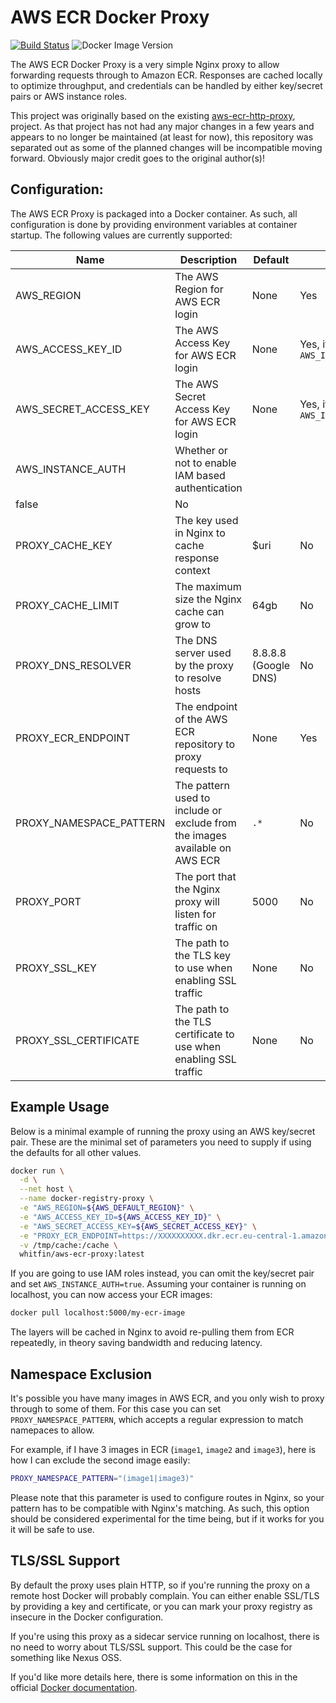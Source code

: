 # AWS ECR Docker Proxy

[![Build Status](https://img.shields.io/github/actions/workflow/status/whitfin/aws-ecr-docker-proxy/ci.yml?branch=main)](https://github.com/whitfin/aws-ecr-docker-proxy/actions) ![Docker Image Version](https://img.shields.io/docker/v/whitfin/aws-ecr-docker-proxy)

The AWS ECR Docker Proxy is a very simple Nginx proxy to allow forwarding requests through to
Amazon ECR. Responses are cached locally to optimize throughput, and credentials can be
handled by either key/secret pairs or AWS instance roles.

This project was originally based on the existing [aws-ecr-http-proxy](https://github.com/Lotto24/aws-ecr-http-proxy),
project. As that project has not had any major changes in a few years and appears to no longer
be maintained (at least for now), this repository was separated out as some of the planned changes
will be incompatible moving forward. Obviously major credit goes to the original author(s)!

## Configuration:

The AWS ECR Proxy is packaged into a Docker container. As such, all configuration is
done by providing environment variables at container startup. The following values
are currently supported:

| Name                    | Description                                                                 | Default              | Required                                     |
| ----------------------- | --------------------------------------------------------------------------- | -------------------- | -------------------------------------------- |
| AWS_REGION              | The AWS Region for AWS ECR login                                            | None                 | Yes                                          |
| AWS_ACCESS_KEY_ID       | The AWS Access Key for AWS ECR login                                        | None                 | Yes, if not using `AWS_INSTANCE_AUTH=true` |
| AWS_SECRET_ACCESS_KEY   | The AWS Secret Access Key for AWS ECR login                                 | None                 | Yes, if not using `AWS_INSTANCE_AUTH=true` |
| AWS_INSTANCE_AUTH       | Whether or not to enable IAM based authentication                           |
false                | No                                         |
| PROXY_CACHE_KEY         | The key used in Nginx to cache response context                             | $uri                 | No                                           |
| PROXY_CACHE_LIMIT       | The maximum size the Nginx cache can grow to                                | 64gb                 | No                                           |
| PROXY_DNS_RESOLVER      | The DNS server used by the proxy to resolve hosts                           | 8.8.8.8 (Google DNS) | No                                           |
| PROXY_ECR_ENDPOINT      | The endpoint of the AWS ECR repository to proxy requests to                 | None                 | Yes                                          |
| PROXY_NAMESPACE_PATTERN | The pattern used to include or exclude from the images available on AWS ECR | `.*`                 | No                                           |
| PROXY_PORT              | The port that the Nginx proxy will listen for traffic on                    | 5000                 | No                                           |
| PROXY_SSL_KEY           | The path to the TLS key to use when enabling SSL traffic                    | None                 | No                                           |
| PROXY_SSL_CERTIFICATE   | The path to the TLS certificate to use when enabling SSL traffic            | None                 | No                                           |

## Example Usage

Below is a minimal example of running the proxy using an AWS key/secret pair. These
are the minimal set of parameters you need to supply if using the defaults for all
other values.

```sh
docker run \
  -d \
  --net host \
  --name docker-registry-proxy \
  -e "AWS_REGION=${AWS_DEFAULT_REGION}" \
  -e "AWS_ACCESS_KEY_ID=${AWS_ACCESS_KEY_ID}" \
  -e "AWS_SECRET_ACCESS_KEY=${AWS_SECRET_ACCESS_KEY}" \
  -e "PROXY_ECR_ENDPOINT=https://XXXXXXXXXX.dkr.ecr.eu-central-1.amazonaws.com" \
  -v /tmp/cache:/cache \
  whitfin/aws-ecr-proxy:latest
```

If you are going to use IAM roles instead, you can omit the key/secret pair and set
`AWS_INSTANCE_AUTH=true`. Assuming your container is running on localhost, you can
now access your ECR images:

```sh
docker pull localhost:5000/my-ecr-image
```

The layers will be cached in Nginx to avoid re-pulling them from ECR repeatedly,
in theory saving bandwidth and reducing latency.

## Namespace Exclusion

It's possible you have many images in AWS ECR, and you only wish to proxy through
to some of them. For this case you can set `PROXY_NAMESPACE_PATTERN`, which accepts
a regular expression to match namepaces to allow.

For example, if I have 3 images in ECR (`image1`, `image2` and `image3`), here is
how I can exclude the second image easily:

```sh
PROXY_NAMESPACE_PATTERN="(image1|image3)"
```

Please note that this parameter is used to configure routes in Nginx, so your pattern
has to be compatible with Nginx's matching. As such, this option should be considered
experimental for the time being, but if it works for you it will be safe to use.

## TLS/SSL Support

By default the proxy uses plain HTTP, so if you're running the proxy on a remote host
Docker will probably complain. You can either enable SSL/TLS by providing a key and
certificate, or you can mark your proxy registry as insecure in the Docker configuration.

If you're using this proxy as a sidecar service running on localhost, there is no need
to worry about TLS/SSL support. This could be the case for something like Nexus OSS.

If you'd like more details here, there is some information on this in the official
[Docker documentation](https://docs.docker.com/engine/reference/commandline/dockerd/#insecure-registries).

